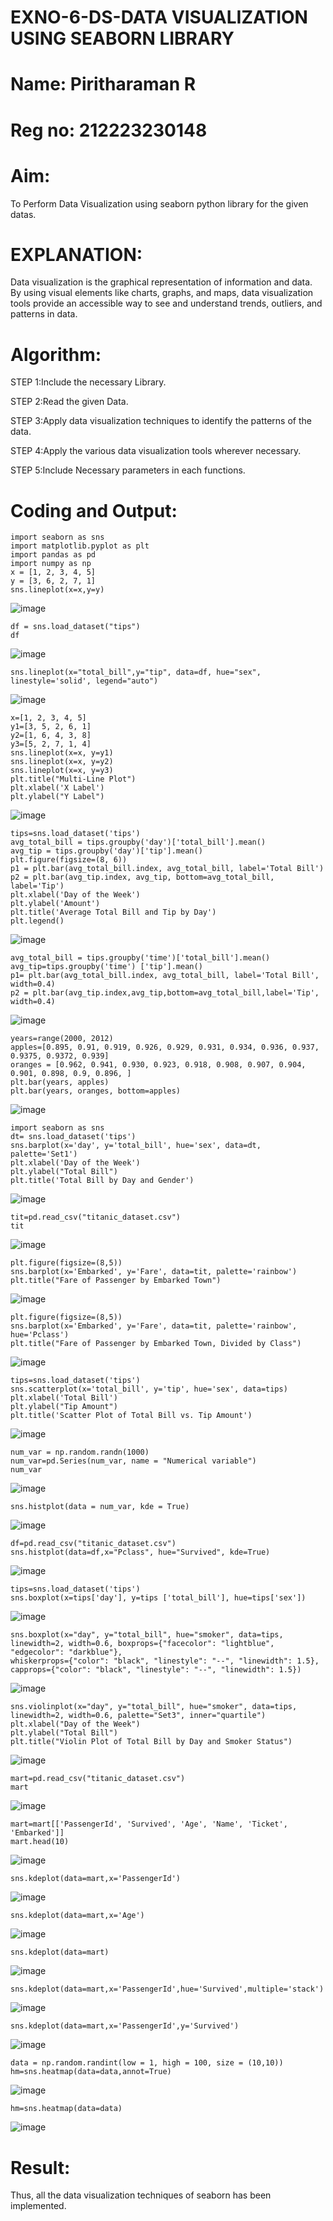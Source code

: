 # EXNO-6-DS-DATA VISUALIZATION USING SEABORN LIBRARY
# Name: Piritharaman R
# Reg no: 212223230148

# Aim:
  To Perform Data Visualization using seaborn python library for the given datas.

# EXPLANATION:
Data visualization is the graphical representation of information and data. By using visual elements like charts, graphs, and maps, data visualization tools provide an accessible way to see and understand trends, outliers, and patterns in data.

# Algorithm:
STEP 1:Include the necessary Library.

STEP 2:Read the given Data.

STEP 3:Apply data visualization techniques to identify the patterns of the data.

STEP 4:Apply the various data visualization tools wherever necessary.

STEP 5:Include Necessary parameters in each functions.

# Coding and Output:
```
import seaborn as sns
import matplotlib.pyplot as plt
import pandas as pd
import numpy as np
x = [1, 2, 3, 4, 5]
y = [3, 6, 2, 7, 1]
sns.lineplot(x=x,y=y)
```
![image](https://github.com/user-attachments/assets/50a0355e-b2f4-414a-ba76-e20d937408f5)

```
df = sns.load_dataset("tips")
df
```
![image](https://github.com/user-attachments/assets/58ef9edf-890c-4333-8065-32f5a66741b5)

```
sns.lineplot(x="total_bill",y="tip", data=df, hue="sex", linestyle='solid', legend="auto")
```
![image](https://github.com/user-attachments/assets/18dea232-45bd-4c57-831c-3b5cf218c21d)

```
x=[1, 2, 3, 4, 5]
y1=[3, 5, 2, 6, 1]
y2=[1, 6, 4, 3, 8]
y3=[5, 2, 7, 1, 4]
sns.lineplot(x=x, y=y1)
sns.lineplot(x=x, y=y2)
sns.lineplot(x=x, y=y3)
plt.title("Multi-Line Plot")
plt.xlabel('X Label')
plt.ylabel("Y Label")
```
![image](https://github.com/user-attachments/assets/c487246e-d015-4d50-9e4a-a12761ef5293)

```
tips=sns.load_dataset('tips')
avg_total_bill = tips.groupby('day')['total_bill'].mean()
avg_tip = tips.groupby('day')['tip'].mean()
plt.figure(figsize=(8, 6))
p1 = plt.bar(avg_total_bill.index, avg_total_bill, label='Total Bill')
p2 = plt.bar(avg_tip.index, avg_tip, bottom=avg_total_bill, label='Tip')
plt.xlabel('Day of the Week')
plt.ylabel('Amount')
plt.title('Average Total Bill and Tip by Day')
plt.legend()
```
![image](https://github.com/user-attachments/assets/124c909d-c5a4-4a44-8553-7bb3e518afa0)

```
avg_total_bill = tips.groupby('time')['total_bill'].mean() 
avg_tip=tips.groupby('time') ['tip'].mean()
p1= plt.bar(avg_total_bill.index, avg_total_bill, label='Total Bill', width=0.4)
p2 = plt.bar(avg_tip.index,avg_tip,bottom=avg_total_bill,label='Tip', width=0.4)
```
![image](https://github.com/user-attachments/assets/299adb05-afa5-4d43-9712-0c3a7d4cb082)

```
years=range(2000, 2012)
apples=[0.895, 0.91, 0.919, 0.926, 0.929, 0.931, 0.934, 0.936, 0.937, 0.9375, 0.9372, 0.939] 
oranges = [0.962, 0.941, 0.930, 0.923, 0.918, 0.908, 0.907, 0.904, 0.901, 0.898, 0.9, 0.896, ]
plt.bar(years, apples)
plt.bar(years, oranges, bottom=apples)
```
![image](https://github.com/user-attachments/assets/f32b9a17-8c3b-4599-b494-21a391a3eb4e)

```
import seaborn as sns
dt= sns.load_dataset('tips')
sns.barplot(x='day', y='total_bill', hue='sex', data=dt, palette='Set1')
plt.xlabel('Day of the Week')
plt.ylabel("Total Bill")
plt.title('Total Bill by Day and Gender')
```
![image](https://github.com/user-attachments/assets/dbfff237-5dbb-456e-bf55-0f6771e6aa41)

```
tit=pd.read_csv("titanic_dataset.csv")
tit
```
![image](https://github.com/user-attachments/assets/fbd6799c-3fac-4dc4-8f78-a0caf5651555)

```
plt.figure(figsize=(8,5))
sns.barplot(x='Embarked', y='Fare', data=tit, palette='rainbow') 
plt.title("Fare of Passenger by Embarked Town")
```
![image](https://github.com/user-attachments/assets/560f4511-1573-4979-a379-00cf3129b571)

```
plt.figure(figsize=(8,5))
sns.barplot(x='Embarked', y='Fare', data=tit, palette='rainbow', hue='Pclass') 
plt.title("Fare of Passenger by Embarked Town, Divided by Class")
```
![image](https://github.com/user-attachments/assets/1ab3e429-bfa2-4cbf-98d3-4152c2832911)

```
tips=sns.load_dataset('tips')
sns.scatterplot(x='total_bill', y='tip', hue='sex', data=tips)
plt.xlabel('Total Bill')
plt.ylabel("Tip Amount")
plt.title('Scatter Plot of Total Bill vs. Tip Amount')
```
![image](https://github.com/user-attachments/assets/e5c6c93a-245c-4425-b0f1-346d455cd5d2)

```
num_var = np.random.randn(1000)
num_var=pd.Series(num_var, name = "Numerical variable")
num_var
```
![image](https://github.com/user-attachments/assets/358839e1-1370-49d7-8847-30785bfd111d)

```
sns.histplot(data = num_var, kde = True)
```
![image](https://github.com/user-attachments/assets/3e5c6fa5-89ea-41ab-864d-c9dac494ec56)

```
df=pd.read_csv("titanic_dataset.csv")
sns.histplot(data=df,x="Pclass", hue="Survived", kde=True)
```
![image](https://github.com/user-attachments/assets/d581aba2-5972-4edf-aa5f-642fe5df6849)

```
tips=sns.load_dataset('tips')
sns.boxplot(x=tips['day'], y=tips ['total_bill'], hue=tips['sex'])
```
![image](https://github.com/user-attachments/assets/b559ebbd-6b41-4304-9041-82456e8a494a)

```
sns.boxplot(x="day", y="total_bill", hue="smoker", data=tips, linewidth=2, width=0.6, boxprops={"facecolor": "lightblue", "edgecolor": "darkblue"},
whiskerprops={"color": "black", "linestyle": "--", "linewidth": 1.5}, capprops={"color": "black", "linestyle": "--", "linewidth": 1.5})
```
![image](https://github.com/user-attachments/assets/efae35e7-8646-4187-9018-ab6caac9ed49)

```
sns.violinplot(x="day", y="total_bill", hue="smoker", data=tips, linewidth=2, width=0.6, palette="Set3", inner="quartile")
plt.xlabel("Day of the Week")
plt.ylabel("Total Bill")
plt.title("Violin Plot of Total Bill by Day and Smoker Status")
```
![image](https://github.com/user-attachments/assets/e719597d-3876-445c-8e3e-e9c982b56ca6)

```
mart=pd.read_csv("titanic_dataset.csv")
mart
```
![image](https://github.com/user-attachments/assets/3ce33bcb-2021-43a2-8c0f-3f4f5e3ab3f2)

```
mart=mart[['PassengerId', 'Survived', 'Age', 'Name', 'Ticket', 'Embarked']] 
mart.head(10)
```
![image](https://github.com/user-attachments/assets/b6104347-1f11-4fd8-8342-8f19be9eab9c)

```
sns.kdeplot(data=mart,x='PassengerId')
```
![image](https://github.com/user-attachments/assets/d2769999-81bd-49b7-a4fb-fe9a82d8c1a9)

```
sns.kdeplot(data=mart,x='Age')
```
![image](https://github.com/user-attachments/assets/0a09b73b-282b-4b4f-b142-996ecd94e185)

```
sns.kdeplot(data=mart)
```
![image](https://github.com/user-attachments/assets/efa7234d-150a-4221-ab68-4fb7dee9ac34)

```
sns.kdeplot(data=mart,x='PassengerId',hue='Survived',multiple='stack')
```
![image](https://github.com/user-attachments/assets/b1943ac6-6d7c-40e8-a119-d0bba2c2b8a6)

```
sns.kdeplot(data=mart,x='PassengerId',y='Survived')
```
![image](https://github.com/user-attachments/assets/48fc564d-dddb-487e-b52a-a9d0e98bcf21)

```
data = np.random.randint(low = 1, high = 100, size = (10,10))
hm=sns.heatmap(data=data,annot=True)
```
![image](https://github.com/user-attachments/assets/e6693fc2-8d58-42da-87be-e7acb4bc95e8)

```
hm=sns.heatmap(data=data)
```
![image](https://github.com/user-attachments/assets/3788b5b5-0d96-471b-9d6a-287321865d47)

# Result:
Thus, all the data visualization techniques of seaborn has been implemented.
